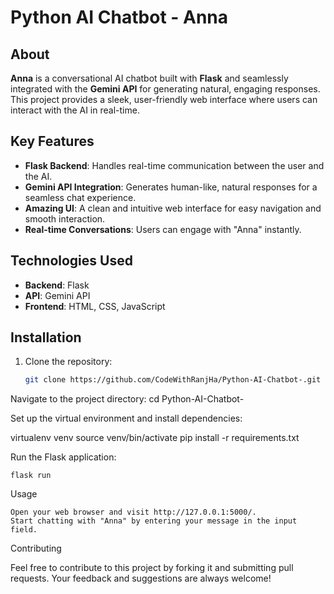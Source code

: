 # Python AI Chatbot - Anna

## About

**Anna** is a conversational AI chatbot built with **Flask** and seamlessly integrated with the **Gemini API** for generating natural, engaging responses. This project provides a sleek, user-friendly web interface where users can interact with the AI in real-time.

## Key Features

- **Flask Backend**: Handles real-time communication between the user and the AI.
- **Gemini API Integration**: Generates human-like, natural responses for a seamless chat experience.
- **Amazing UI**: A clean and intuitive web interface for easy navigation and smooth interaction.
- **Real-time Conversations**: Users can engage with "Anna" instantly.

## Technologies Used

- **Backend**: Flask
- **API**: Gemini API
- **Frontend**: HTML, CSS, JavaScript

## Installation

1. Clone the repository:
   ```bash
   git clone https://github.com/CodeWithRanjHa/Python-AI-Chatbot-.git
Navigate to the project directory:
cd Python-AI-Chatbot-

Set up the virtual environment and install dependencies:

virtualenv venv
source venv/bin/activate
pip install -r requirements.txt

Run the Flask application:

    flask run

Usage

    Open your web browser and visit http://127.0.0.1:5000/.
    Start chatting with "Anna" by entering your message in the input field.

Contributing

Feel free to contribute to this project by forking it and submitting pull requests. Your feedback and suggestions are always welcome!
